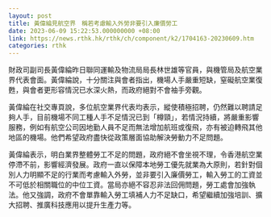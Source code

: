 ```yaml
---
layout: post
title: 黃偉綸見航空界　稱若考慮輸入外勞非要引入廉價勞工
date: 2023-06-09 15:22:53.000000000 +08:00
link: https://news.rthk.hk/rthk/ch/component/k2/1704163-20230609.htm
categories: rthk
---
```


財政司副司長黃偉綸昨日聯同運輸及物流局局長林世雄等官員，與機管局及航空業界代表會面。黃偉綸說，十分關注與會者指出，機場人手嚴重短缺，窒礙航空業復甦，與會者更形容情況已水深火熱，而政府絕對不會袖手旁觀。

黃偉綸在社交專頁說，多位航空業界代表均表示，縱使積極招聘，仍然難以聘請足夠人手，目前機場不同工種人手不足情況已到「樽頸」，若情況持續，將嚴重影響服務，例如有航空公司因地勤人員不足而無法增加航班或復飛，亦有被迫轉飛其他地區的機場。他們希望政府盡快從政策層面協助解決勞動力不足問題。

黃偉綸表示，明白業界整體勞工不足的問題，政府絕不會坐視不理，令香港航空業停滯不前，影響經濟發展。政府一直以保障本地勞工優先就業為大原則，若針對個別人力明顯不足的行業而考慮輸入外勞，並非要引入廉價勞工，輸入勞工的工資並不可低於相關職位的中位工資。當局亦絕不容忍非法回佣問題，勞工處會加強執法。他又強調，政府不會單靠輸入勞工填補人力不足缺口，希望繼續加強培訓、擴大招聘、推廣科技應用以提升生產力等。

